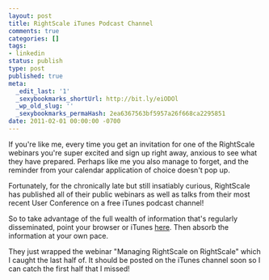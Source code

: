 ```yaml
---
layout: post
title: RightScale iTunes Podcast Channel
comments: true
categories: []
tags:
- linkedin
status: publish
type: post
published: true
meta:
  _edit_last: '1'
  _sexybookmarks_shortUrl: http://bit.ly/eiODOl
  _wp_old_slug: ''
  _sexybookmarks_permaHash: 2ea6367563bf5957a26f668ca2295851
date: 2011-02-01 00:00:00 -0700
---
```

If you're like me, every time you get an invitation for one of the RightScale webinars you're super excited and sign up right away, anxious to see what they have prepared.  Perhaps like me you also manage to forget, and the reminder from your calendar application of choice doesn't pop up.
<!--more-->

Fortunately, for the chronically late but still insatiably curious, RightScale has published all of their public webinars as well as talks from their most recent User Conference on a free iTunes podcast channel!

So to take advantage of the full wealth of information that's regularly disseminated, point your browser or iTunes <a href="http://itunes.apple.com/ee/podcast/rightscale-video-podcast/id410153139">here</a>.  Then absorb the information at your own pace.

They just wrapped the webinar "Managing RightScale on RightScale" which I caught the last half of.  It should be posted on the iTunes channel soon so I can catch the first half that I missed!
